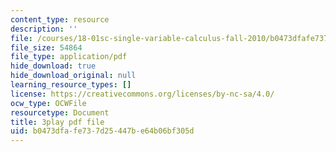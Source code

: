 ```yaml
---
content_type: resource
description: ''
file: /courses/18-01sc-single-variable-calculus-fall-2010/b0473dfafe737d25447be64b06bf305d_BGE3wb7H2PA.pdf
file_size: 54864
file_type: application/pdf
hide_download: true
hide_download_original: null
learning_resource_types: []
license: https://creativecommons.org/licenses/by-nc-sa/4.0/
ocw_type: OCWFile
resourcetype: Document
title: 3play pdf file
uid: b0473dfa-fe73-7d25-447b-e64b06bf305d
---
```

